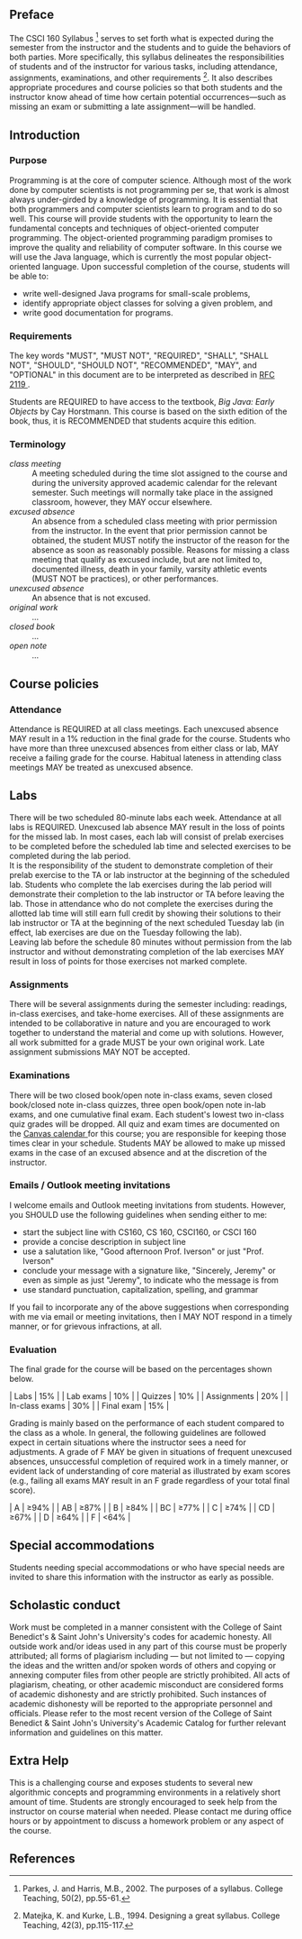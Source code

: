 ---
---

## Preface
The CSCI 160 Syllabus [^1] serves to set forth what is expected during the
semester from the instructor and the students and to guide the behaviors of both
parties. More specifically, this syllabus delineates the responsibilities of
students and of the instructor for various tasks, including attendance,
assignments, examinations, and other requirements [^2]. It also describes
appropriate procedures and course policies so that both students and the
instructor know ahead of time how certain potential occurrences&mdash;such as
missing an exam or submitting a late assignment&mdash;will be handled.

## Introduction
### Purpose
Programming is at the core of computer science. Although most of the work done by computer scientists is not programming per se, that work is almost always under-girded by a knowledge of programming. It is essential that both programmers and computer scientists learn to program and to do so well. This course will provide students with the opportunity to learn the fundamental concepts and techniques of object-oriented computer programming. The object-oriented programming paradigm promises to improve the quality and reliability of computer software. In this course we will use the Java language, which is currently the most popular object-oriented language. Upon successful completion of the course, students will be able to:
* write well-designed Java programs for small-scale problems,
* identify appropriate object classes for solving a given problem, and
* write good documentation for programs.

### Requirements
The key words "MUST", "MUST NOT", "REQUIRED", "SHALL", "SHALL NOT", "SHOULD",
"SHOULD NOT", "RECOMMENDED", "MAY", and "OPTIONAL" in this document are to be
interpreted as described in <a href="https://tools.ietf.org/html/rfc2119">RFC
2119 <span class="fas fa-external-link-alt"></span></a>.

Students are REQUIRED to have access to the textbook, *Big Java: Early Objects*
by Cay Horstmann. This course is based on the sixth edition of the book, thus,
it is RECOMMENDED that students acquire this edition.

### Terminology
<dl>
  <dt style="font-weight:normal;"><i>class meeting</i></dt>
  <dd>A meeting scheduled during the time slot assigned to the course and during
      the university approved academic calendar for the relevant semester. Such
      meetings will normally take place in the assigned classroom, however, they
      MAY occur elsewhere.</dd>

  <dt style="font-weight:normal;"><i>excused absence</i></dt>
  <dd>An absence from a scheduled class meeting with prior permission from the
      instructor. In the event that prior permission cannot be obtained, the
      student MUST notify the instructor of the reason for the absence as soon
      as reasonably possible. Reasons for missing a class meeting that qualify
      as excused include, but are not limited to, documented illness, death in
      your family, varsity athletic events (MUST NOT be practices), or other
      performances.</dd>

  <dt style="font-weight:normal;"><i>unexcused absence</i></dt>
  <dd>An absence that is not excused.</dd>

  <dt style="font-weight:normal;"><i>original work</i></dt>
  <dd>...</dd>

  <dt style="font-weight:normal;"><i>closed book</i></dt>
  <dd>...</dd>

  <dt style="font-weight:normal;"><i>open note</i></dt>
  <dd>...</dd>
</dl>

## Course policies
### Attendance
Attendance is REQUIRED at all class meetings. Each unexcused absence MAY result
in a 1% reduction in the final grade for the course. Students who have more than
three unexcused absences from either class or lab, MAY receive a failing grade
for the course. Habitual lateness in attending class meetings MAY be treated as
unexcused absence.

## Labs
There will be two scheduled 80-minute labs each week. Attendance at all labs is
REQUIRED. Unexcused lab absence MAY result in the loss of points for the missed
lab. In most cases, each lab will consist of prelab exercises to be completed
before the scheduled lab time and selected exercises to be completed during the
lab period.  
It is the responsibility of the student to demonstrate completion
of their prelab exercise to the TA or lab instructor at the beginning of the
scheduled lab. Students who complete the lab exercises during the lab period
will demonstrate their completion to the lab instructor or TA before leaving the
lab. Those in attendance who do not complete the exercises during the allotted
lab time will still earn full credit by showing their solutions to their lab
instructor or TA at the beginning of the next scheduled Tuesday lab (in effect,
lab exercises are due on the Tuesday following the lab).  
Leaving lab before the schedule 80 minutes without permission from the lab
instructor and without demonstrating completion of the lab exercises MAY result
in loss of points for those exercises not marked complete.

### Assignments
There will be several assignments during the semester including: readings,
in-class exercises, and take-home exercises. All of these assignments are
intended to be collaborative in nature and you are encouraged to work together
to understand the material and come up with solutions. However, all work
submitted for a grade MUST be your own original work. Late assignment
submissions MAY NOT be accepted.

### Examinations
There will be two closed book/open note in-class exams, seven closed book/closed
note in-class quizzes, three open book/open note in-lab exams, and one
cumulative final exam. Each student's lowest two in-class quiz grades will be
dropped. All quiz and exam times are documented on the <a
href="https://csbsju.instructure.com/calendar">Canvas calendar <span class="fas
fa-external-link-alt"></span></a> for this course; you are responsible for
keeping those times clear in your schedule. Students MAY be allowed to make up
missed exams in the case of an excused absence and at the discretion of the
instructor.

### Emails / Outlook meeting invitations
I welcome emails and Outlook meeting invitations from students. However, you
SHOULD use the following guidelines when sending either to me:
* start the subject line with CS160, CS 160, CSCI160, or CSCI 160
* provide a concise description in subject line
* use a salutation like, "Good afternoon Prof. Iverson" or just "Prof. Iverson"
* conclude your message with a signature like, "Sincerely, Jeremy" or even as
  simple as just "Jeremy", to indicate who the message is from
* use standard punctuation, capitalization, spelling, and grammar

If you fail to incorporate any of the above suggestions when corresponding with
me via email or meeting invitations, then I MAY NOT respond in a timely manner,
or for grievous infractions, at all.

### Evaluation
The final grade for the course will be based on the percentages shown below.

| Labs           | 15% |
| Lab exams      | 10% |
| Quizzes        | 10% |
| Assignments    | 20% |
| In-class exams | 30% |
| Final exam     | 15% |

Grading is mainly based on the performance of each student compared to the class
as a whole. In general, the following guidelines are followed expect in certain
situations where the instructor sees a need for adjustments. A grade of F MAY be
given in situations of frequent unexcused absences, unsuccessful completion of
required work in a timely manner, or evident lack of understanding of core
material as illustrated by exam scores (e.g., failing all exams MAY result in an
F grade regardless of your total final score).

| A  | &ge;94% |
| AB | &ge;87% |
| B  | &ge;84% |
| BC | &ge;77% |
| C  | &ge;74% |
| CD | &ge;67% |
| D  | &ge;64% |
| F  | &lt;64% |

## Special accommodations
Students needing special accommodations or who have special needs are invited to
share this information with the instructor as early as possible.

## Scholastic conduct
Work must be completed in a manner consistent with the College of Saint
Benedict's & Saint John's University's codes for academic honesty. All outside
work and/or ideas used in any part of this course must be properly attributed;
all forms of plagiarism including — but not limited to — copying the ideas and
the written and/or spoken words of others and copying or annexing computer files
from other people are strictly prohibited. All acts of plagiarism, cheating, or
other academic misconduct are considered forms of academic dishonesty and are
strictly prohibited. Such instances of academic dishonesty will be reported to
the appropriate personnel and officials. Please refer to the most recent version
of the College of Saint Benedict & Saint John's University's Academic Catalog
for further relevant information and guidelines on this matter.

## Extra Help
This is a challenging course and exposes students to several new algorithmic
concepts and programming environments in a relatively short amount of time.
Students are strongly encouraged to seek help from the instructor on course
material when needed. Please contact me during office hours or by appointment to
discuss a homework problem or any aspect of the course.

## References
[^1]: Parkes, J. and Harris, M.B., 2002. The purposes of a syllabus. College Teaching, 50(2), pp.55-61.  
[^2]: Matejka, K. and Kurke, L.B., 1994. Designing a great syllabus. College Teaching, 42(3), pp.115-117.
